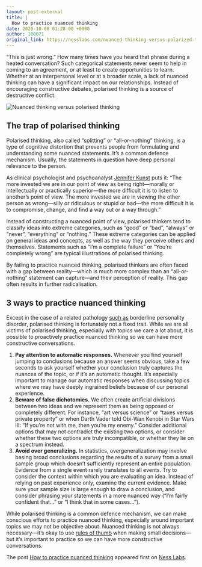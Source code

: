 ```yaml
---
layout: post-external
title: |
  How to practice nuanced thinking
date: 2020-10-08 01:28:00 +0000
author: 100071
original_link: https://nesslabs.com/nuanced-thinking-versus-polarized-thinking?utm_source=rss&utm_medium=rss&utm_campaign=nuanced-thinking-versus-polarized-thinking
---
```


“This is just wrong.” How many times have you heard that phrase during a heated conversation? Such categorical statements never seem to help in coming to an agreement, or at least to create opportunities to learn. Whether at an interpersonal level or at a broader scale, a lack of nuanced thinking can have a significant impact on our relationships. Instead of encouraging constructive debates, polarised thinking is a source of destructive conflict.

![Nuanced thinking versus polarised thinking](https://nesslabs.com/wp-content/uploads/2020/10/nuanced-thinking-polarized-thinking-illustration-1024x360.png)

## The trap of polarised thinking

Polarised thinking, also called “splitting” or “all-or-nothing” thinking, is a type of cognitive distortion that prevents people from formulating and understanding some nuanced statements. It’s a common defence mechanism. Usually, the statements in question have deep personal relevance to the person.

As clinical psychologist and psychoanalyst [Jennifer Kunst](https://drjenniferkunst.com/) puts it: “The more invested we are in our point of view as being right—morally or intellectually or practically superior—the more difficult it is to listen to another’s point of view. The more invested we are in viewing the other person as wrong—silly or ridiculous or stupid or bad—the more difficult it is to compromise, change, and find a way out or a way through.”

Instead of constructing a nuanced point of view, polarised thinkers tend to classify ideas into extreme categories, such as “good” or “bad”, “always” or “never”, “everything” or “nothing.” These extreme categories can be applied on general ideas and concepts, as well as the way they perceive others and themselves. Statements such as “I’m a complete failure” or “You’re completely wrong” are typical illustrations of polarised thinking.

By failing to practice nuanced thinking, polarised thinkers are often faced with a gap between reality—which is much more complex than an “all-or-nothing” statement can capture—and their perception of reality. This gap often results in further radicalisation.

## 3 ways to practice nuanced thinking

Except in the case of a related pathology [such as](https://www.ncbi.nlm.nih.gov/pmc/articles/PMC3203733/) borderline personality disorder, polarised thinking is fortunately not a fixed trait. While we are all victims of polarised thinking, especially with topics we care a lot about, it is possible to proactively practice nuanced thinking so we can have more constructive conversations.

1. **Pay attention to automatic responses.** Whenever you find yourself jumping to conclusions because an answer seems obvious, take a few seconds to ask yourself whether your conclusion truly captures the nuances of the topic, or if it’s an automatic thought. It’s especially important to manage our automatic responses when discussing topics where we may have deeply ingrained beliefs because of our personal experience.
2. **Beware of false dichotomies.** We often create artificial divisions between two ideas and we represent them as being opposed or completely different. For instance, “art versus science” or “taxes versus private property” or when Darth Vader told Obi-Wan Kenobi in Star Wars III: “If you’re not with me, then you’re my enemy.” Consider additional options that may not contradict the existing two options, or consider whether these two options are truly incompatible, or whether they lie on a spectrum instead.
3. **Avoid over generalizing.** In statistics, overgeneralization may involve basing broad conclusions regarding the results of a survey from a small sample group which doesn’t sufficiently represent an entire population. Evidence from a single event rarely translates to all events. Try to consider the context within which you are evaluating an idea. Instead of relying on past experience only, examine the current evidence. Make sure your sample size is large enough to draw a conclusion, and consider phrasing your statements in a more nuanced way (“I’m fairly confident that…” or “I think that in some cases…”).

While polarised thinking is a common defence mechanism, we can make conscious efforts to practice nuanced thinking, especially around important topics we may not be objective about. Nuanced thinking is not always necessary—it’s okay to use [rules of thumb](https://nesslabs.com/tag/mental-models) when making small decisions—but it’s important to practice so we can have more constructive conversations.

The post [How to practice nuanced thinking](https://nesslabs.com/nuanced-thinking-versus-polarized-thinking) appeared first on [Ness Labs](https://nesslabs.com).
